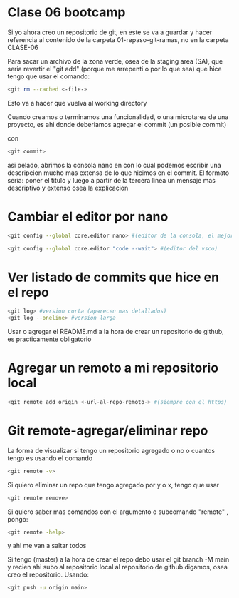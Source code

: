 # Clase 06 bootcamp

<git add>

Si yo ahora creo un repositorio de git, en este se va a guardar y hacer referencia al contenido de la carpeta 01-repaso-git-ramas, no en la carpeta CLASE-06

Para sacar un archivo de la zona verde, osea de la staging area (SA), que seria revertir el "git add" (porque me arrepenti o por lo que sea) que hice tengo que usar el comando:
``` sh
<git rm --cached <-file->
```
Esto va a hacer que vuelva al working directory

Cuando creamos o terminamos una funcionalidad, o una microtarea de una proyecto, es ahi donde deberiamos agregar el commit (un posible commit)

con 
```sh
<git commit> 
```
asi pelado, abrimos la consola nano en con lo cual podemos escribir una descripcion mucho mas extensa de lo que hicimos en el commit. El formato seria: poner el titulo y luego a partir de la tercera linea un mensaje mas descriptivo y extenso osea la explicacion

# Cambiar el editor por nano
```sh
<git config --global core.editor nano> #(editor de la consola, el mejor)
```
```sh
<git config --global core.editor "code --wait"> #(editor del vsco)
```

# Ver listado de commits que hice en el repo 
```sh
<git log> #version corta (aparecen mas detallados)
<git log --oneline> #version larga
```

Usar o agregar el README.md a la hora de crear un repositorio de github, es practicamente obligatorio 

# Agregar un remoto a mi repositorio local
```sh
<git remote add origin <-url-al-repo-remoto-> #(siempre con el https)
```

# Git remote-agregar/eliminar repo
La forma de visualizar si tengo un repositorio agregado o no o 
cuantos tengo es usando el comando 
```sh
<git remote -v>
```

Si quiero eliminar un repo que tengo agregado por y o x, tengo que usar 
```sh
<git remote remove>
```

Si quiero saber mas comandos con el argumento o subcomando "remote" , pongo:
```sh
<git remote -help> 
```
y ahi me van a saltar todos

Si tengo (master) a la hora de crear el repo debo usar el git branch -M main y recien ahi subo al repositorio local al repositorio de github digamos, osea creo el repositorio. Usando:
```sh
<git push -u origin main>
```